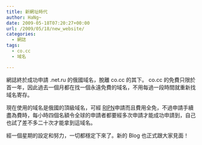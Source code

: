 ```yaml
---
title: 新網址時代
author: HaNg~
date: 2009-05-18T07:20:27+00:00
url: /2009/05/18/new_website/
categories:
  - 網誌
tags:
  - co.cc
  - 域名

---
```

網誌終於成功申請 .net.ru 的俄國域名，脫離 co.cc 的其下。 co.cc 的免費只限於首一年，因此過去一個月都在找一個永遠免費的域名，不用每過一段時間就重新找域名寄存。

現在使用的域名是俄國的頂級域名，可經 [RIPN][1]申請而且費用全免，不過申請手續盡為費時，每小時四個名額令全球的申請者都要經多次申請才能成功申請到，自己也試了差不多二十次才能拿到這域名。

經一個星期的設定和努力，一切都穩定下來了。新的 Blog 也正式跟大家見面！

 [1]: http://www.ripn.net:8080/en/